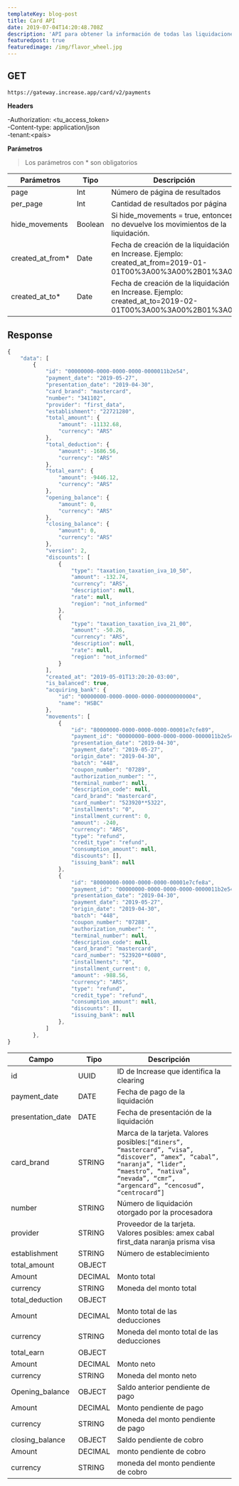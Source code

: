 ```yaml
---
templateKey: blog-post
title: Card API
date: 2019-07-04T14:20:48.708Z
description: 'API para obtener la información de todas las liquidaciones '
featuredpost: true
featuredimage: /img/flavor_wheel.jpg
---
```

## **GET**

```
https://gateway.increase.app/card/v2/payments
```

**Headers**

\-Authorization: <tu_access_token> \
-Content-type: application/json\
-tenant:<país>

**Parámetros**
 > Los parámetros con * son obligatorios

| Parámetros      | Tipo    | Descripción                                                                                                 |     |
| --------------- | ------- | ----------------------------------------------------------------------------------------------------------- | --- |
| page            | Int     | Número de página de resultados                                                                              |     |
| per_page        | Int     | Cantidad de resultados por página                                                                           |     |
| hide_movements  | Boolean | Si hide_movements = true, entonces no devuelve los movimientos de la liquidación.                           |     |
|created_at_from* | Date    | Fecha de creación de la liquidación en Increase. Ejemplo: created_at_from=2019-01-01T00%3A00%3A00%2B01%3A00 |     |
|created_at_to*   | Date    | Fecha de creación de la liquidación en Increase. Ejemplo: created_at_to=2019-02-01T00%3A00%3A00%2B01%3A00   |     |

## **Response**

```javascript
{
    "data": [
        {
            "id": "00000000-0000-0000-0000-0000011b2e54",
            "payment_date": "2019-05-27",
            "presentation_date": "2019-04-30",
            "card_brand": "mastercard",
            "number": "341102",
            "provider": "first_data",
            "establishment": "22721280",
            "total_amount": {
                "amount": -11132.68,
                "currency": "ARS"
            },
            "total_deduction": {
                "amount": -1686.56,
                "currency": "ARS"
            },
            "total_earn": {
                "amount": -9446.12,
                "currency": "ARS"
            },
            "opening_balance": {
                "amount": 0,
                "currency": "ARS"
            },
            "closing_balance": {
                "amount": 0,
                "currency": "ARS"
            },
            "version": 2,
            "discounts": [
                {
                    "type": "taxation_taxation_iva_10_50",
                    "amount": -132.74,
                    "currency": "ARS",
                    "description": null,
                    "rate": null,
                    "region": "not_informed"
                },
                {
                    "type": "taxation_taxation_iva_21_00",
                    "amount": -50.26,
                    "currency": "ARS",
                    "description": null,
                    "rate": null,
                    "region": "not_informed"
                }
            ],
            "created_at": "2019-05-01T13:20:20-03:00",
            "is_balanced": true,
            "acquiring_bank": {
                "id": "00000000-0000-0000-0000-000000000004",
                "name": "HSBC"
            },
            "movements": [
                {
                    "id": "80000000-0000-0000-0000-00001e7cfe89",
                    "payment_id": "00000000-0000-0000-0000-0000011b2e54",
                    "presentation_date": "2019-04-30",
                    "payment_date": "2019-05-27",
                    "origin_date": "2019-04-30",
                    "batch": "448",
                    "coupon_number": "07289",
                    "authorization_number": "",
                    "terminal_number": null,
                    "description_code": null,
                    "card_brand": "mastercard",
                    "card_number": "523920**5322",
                    "installments": "0",
                    "installment_current": 0,
                    "amount": -240,
                    "currency": "ARS",
                    "type": "refund",
                    "credit_type": "refund",
                    "consumption_amount": null,
                    "discounts": [],
                    "issuing_bank": null
                },
                {
                    "id": "80000000-0000-0000-0000-00001e7cfe8a",
                    "payment_id": "00000000-0000-0000-0000-0000011b2e54",
                    "presentation_date": "2019-04-30",
                    "payment_date": "2019-05-27",
                    "origin_date": "2019-04-30",
                    "batch": "448",
                    "coupon_number": "07288",
                    "authorization_number": "",
                    "terminal_number": null,
                    "description_code": null,
                    "card_brand": "mastercard",
                    "card_number": "523920**6080",
                    "installments": "0",
                    "installment_current": 0,
                    "amount": -988.56,
                    "currency": "ARS",
                    "type": "refund",
                    "credit_type": "refund",
                    "consumption_amount": null,
                    "discounts": [],
                    "issuing_bank": null
                },
            ]
        },
}
```

| Campo             | Tipo    | Descripción                                                                                                                                                                                            |                                  |
| ----------------- | ------- | ------------------------------------------------------------------------------------------------------------------------------------------------------------------------------------------------------ | -------------------------------- |
| id                | UUID    | ID de Increase que identifica la clearing                                                                                                                                                              |                                  |
| payment_date      | DATE    | Fecha de pago de la liquidación                                                                                                                                                                        |                                  |
| presentation_date | DATE    | Fecha de presentación de la liquidación                                                                                                                                                                |                                  |
| card_brand        | STRING  | Marca de la tarjeta. Valores posibles:`[“diners”, “mastercard”, “visa”, “discover”, “amex”, “cabal”, “naranja”, “lider”, “maestro”, “nativa”, “nevada”, “cmr”, “argencard”, “cencosud”, “centrocard”]` |                                  |
| number            | STRING  | Número de liquidación otorgado por la procesadora                                                                                                                                                      |                                  |
| provider          | STRING  | Proveedor de la tarjeta. Valores posibles: amex cabal first_data naranja prisma visa                                                                                                                   |                                  |
| establishment     | STRING  | Número de establecimiento                                                                                                                                                                              |                                  |
| total_amount      | OBJECT  |                                                                                                                                                                                                        |                                  |
| Amount            | DECIMAL | Monto total                                                                                                                                                                                            |                                  |
| currency          | STRING  | Moneda del monto total                                                                                                                                                                                 |                                  |
| total_deduction   | OBJECT  |                                                                                                                                                                                                        |                                  |
| Amount            | DECIMAL | Monto total de las deducciones                                                                                                                                                                         |                                  |
| currency          | STRING  | Moneda del monto total de las deducciones                                                                                                                                                              |                                  |
| total_earn        | OBJECT  |                                                                                                                                                                                                        |                                  |
| Amount            | DECIMAL | Monto neto                                                                                                                                                                                             |                                  |
| currency          | STRING  | Moneda del monto neto                                                                                                                                                                                  |                                  |
| Opening_balance   | OBJECT  |  Saldo anterior pendiente de pago                                                                                                                                                                                                      |  
| Amount            | DECIMAL | Monto pendiente de pago                                                                                                                                                                                |                                  |
| currency          | STRING  | Moneda del monto pendiente de pago                                                                                                                                                                     |                                  |
| closing_balance   | OBJECT  | Saldo pendiente de cobro                                                                                                                                                                               |                                  |
| Amount            | DECIMAL | monto pendiente de cobro                                                                                                                                                                               |                                  |
| currency          | STRING  | moneda del monto pendiente de cobro                                                                                                                                                                    |                                  |

